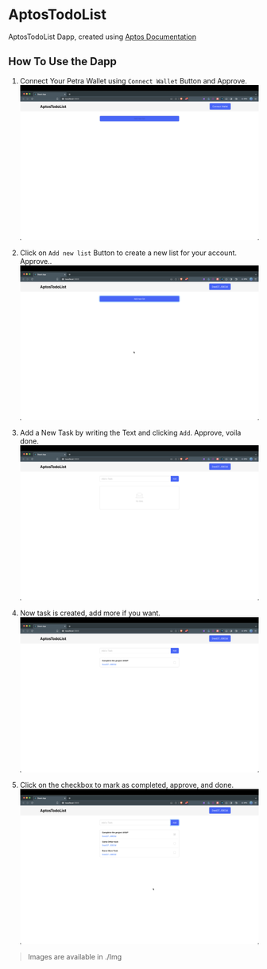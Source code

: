 # AptosTodoList
AptosTodoList Dapp, created using [Aptos Documentation](https://aptos.dev/tutorials/build-e2e-dapp/e2e-dapp-index)

## How To Use the Dapp
1. Connect Your Petra Wallet using `Connect Wallet` Button and Approve.
![Home Page](img/1_home.png)

2. Click on `Add new list` Button to create a new list for your account. Approve..
![Wallet Connected](./img/2_wallet_connected.png)

3. Add a New Task by writing the Text and clicking `Add`. Approve, voila done.
![List Created](./img/3_list_created.png)

4. Now task is created, add more if you want.
![Task Created](./img/5_task_created.png)

5. Click on the checkbox to mark as completed, approve, and done.
![Marked Task Completed](./img/6_marked_task_completed.png)

> Images are available in ./Img